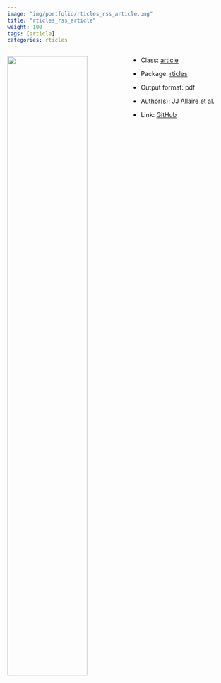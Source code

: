 ```yaml
---
image: "img/portfolio/rticles_rss_article.png"
title: "rticles_rss_article"
weight: 100
tags: [article]
categories: rticles
---
```




<!--more-->

<a href="../../img/portfolio/rticles_rss_article.png"><img class = "jf-image-shadow" src="../../img/portfolio/rticles_rss_article.png" style="display: block; margin: auto;" width="60%"  align="left"></a>

- Class: [article](../../tags/article)
- Package: [rticles](rticles)
- Output format: pdf

- Author(s): JJ Allaire et al.
- Link: [GitHub](https://github.com/rstudio/rticles)


